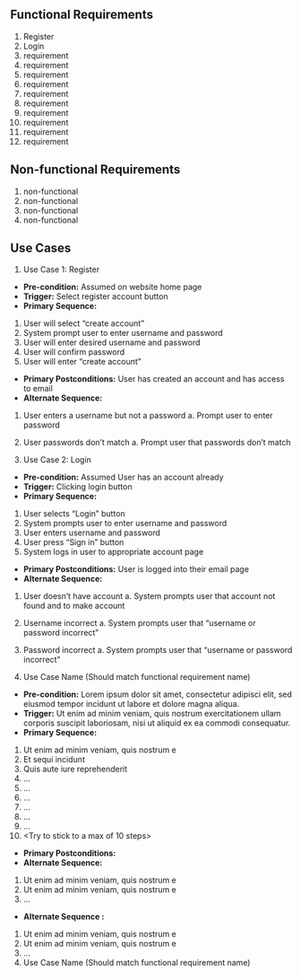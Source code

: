 ## Functional Requirements
1. Register
2. Login
3. requirement
4. requirement
5. requirement
6. requirement
7. requirement
8. requirement
9. requirement
10. requirement
11. requirement
12. requirement

## Non-functional Requirements
1. non-functional
2. non-functional
3. non-functional
4. non-functional

## Use Cases
1. Use Case 1: Register
- **Pre-condition:** Assumed on website home page
- **Trigger:** Select register account button
- **Primary Sequence:**
1. User will select “create account”
2. System prompt user to enter username and password
3. User will enter desired username and password
4. User will confirm password
5. User will enter “create account”
- **Primary Postconditions:** User has created an account and has access to email
- **Alternate Sequence:**
1. User enters a username but not a password
a. Prompt user to enter password
2. User passwords don’t match
a. Prompt user that passwords don’t match

2. Use Case 2: Login
- **Pre-condition:** Assumed User has an account already
- **Trigger:** Clicking login button
- **Primary Sequence:**
1. User selects “Login” button
2. System prompts user to enter username and password
3. User enters username and password
4. User press “Sign in” button
5. System logs in user to appropriate account page
- **Primary Postconditions:** User is logged into their email page
- **Alternate Sequence:**
1. User doesn’t have account
a. System prompts user that account not found and to make account
2. Username incorrect
a. System prompts user that “username or password incorrect”
3. Password incorrect
a. System prompts user that “username or password incorrect”
  
  
3. Use Case Name (Should match functional requirement name)
- **Pre-condition:** <can be a list or short description> Lorem ipsum dolor sit
amet, consectetur adipisci elit, sed eiusmod tempor incidunt ut labore et dolore
magna aliqua.
- **Trigger:** <can be a list or short description> Ut enim ad minim veniam, quis
nostrum exercitationem ullam corporis suscipit laboriosam, nisi ut aliquid ex ea
commodi consequatur.
- **Primary Sequence:**
1. Ut enim ad minim veniam, quis nostrum e
2. Et sequi incidunt
3. Quis aute iure reprehenderit
4. ...
5. ...
6. ...
7. ...
8. ...
9. ...
10. <Try to stick to a max of 10 steps>
- **Primary Postconditions:** <can be a list or short description>
- **Alternate Sequence:** <you can have more than one alternate sequence to
describe multiple issues that may arise>
1. Ut enim ad minim veniam, quis nostrum e
2. Ut enim ad minim veniam, quis nostrum e
3. ...
- **Alternate Sequence <optional>:** <you can have more than one alternate sequence
to describe multiple issues that may arise>
1. Ut enim ad minim veniam, quis nostrum e
2. Ut enim ad minim veniam, quis nostrum e
3. ...
2. Use Case Name (Should match functional requirement name)
